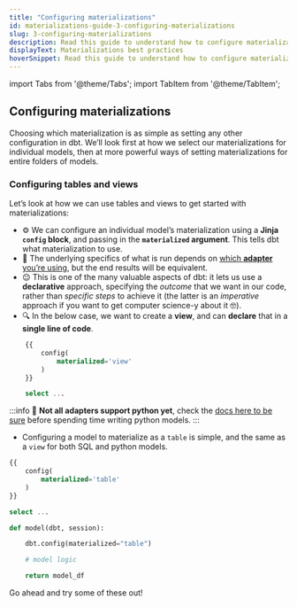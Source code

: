 ```yaml
---
title: "Configuring materializations"
id: materializations-guide-3-configuring-materializations
slug: 3-configuring-materializations
description: Read this guide to understand how to configure materializations in dbt.
displayText: Materializations best practices
hoverSnippet: Read this guide to understand how to configure materializations in dbt.
---
```


import Tabs from '@theme/Tabs';
import TabItem from '@theme/TabItem';

## Configuring materializations

Choosing which materialization is as simple as setting any other configuration in dbt. We’ll look first at how we select our materializations for individual models, then at more powerful ways of setting materializations for entire folders of models.

### Configuring tables and views

Let’s look at how we can use tables and views to get started with materializations:

- ⚙️ We can configure an individual model’s materialization using a **Jinja `config` block**, and passing in the **`materialized` argument**. This tells dbt what materialization to use.
- 🚰 The underlying specifics of what is run depends on [which **adapter** you’re using](/docs/supported-data-platforms), but the end results will be equivalent.
- 😌 This is one of the many valuable aspects of dbt: it lets us use a **declarative** approach, specifying the _outcome_ that we want in our code, rather than _specific steps_ to achieve it (the latter is an _imperative_ approach if you want to get computer science-y about it 🤓).
- 🔍 In the below case, we want to create a **view**, and can **declare** that in a **single line of code**.

<Tabs>
<TabItem value="sql" label="SQL" default>

```sql
    {{
        config(
            materialized='view'
        )
    }}

    select ...
```

</TabItem>

</Tabs>

:::info
🐍 **Not all adapters support python yet**, check the [docs here to be sure](/docs/build/python-models#specific-data-platforms) before spending time writing python models.
:::

- Configuring a model to materialize as a `table` is simple, and the same as a `view` for both SQL and python models.

<Tabs>
<TabItem value="sql" label="SQL">

```sql
{{
    config(
        materialized='table'
    )
}}

select ...
```

</TabItem>
<TabItem value="python" label="Python">

```python
def model(dbt, session):

    dbt.config(materialized="table")

    # model logic

    return model_df
```

</TabItem>
</Tabs>

Go ahead and try some of these out!
